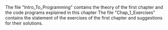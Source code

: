 The file "Intro_To_Programming" contains the theory of the first chapter and the code programs explained in this chapter
The file "Chap_1_Exercises" contains the statement of the exercises of the first chapter and suggestions for their solutions.
